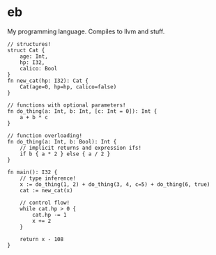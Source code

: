 # eb

My programming language. Compiles to llvm and stuff.

	// structures!
	struct Cat {
		age: Int,
		hp: I32,
		calico: Bool
	}
	fn new_cat(hp: I32): Cat {
		Cat(age=0, hp=hp, calico=false)
	}
	
	// functions with optional parameters!
	fn do_thing(a: Int, b: Int, [c: Int = 0]): Int {
		a + b * c
	}
	
	// function overloading!
	fn do_thing(a: Int, b: Bool): Int {
		// implicit returns and expression ifs!
		if b { a * 2 } else { a / 2 }
	}
	
	fn main(): I32 {
		// type inference!
		x := do_thing(1, 2) + do_thing(3, 4, c=5) + do_thing(6, true)
		cat := new_cat(x)
	
		// control flow!
		while cat.hp > 0 {
			cat.hp -= 1
			x += 2
		}
	
		return x - 108
	}
